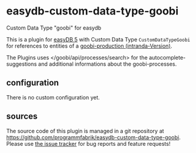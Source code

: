# easydb-custom-data-type-goobi
Custom Data Type "goobi" for easydb

This is a plugin for [easyDB 5](http://5.easydb.de/) with Custom Data Type `CustomDataTypeGoobi` for references to entities of a [goobi-production (intranda-Version)](<https://www.intranda.com/digiverso/goobi/>).

The Plugins uses </goobi/api/processes/search> for the autocomplete-suggestions and additional informations about the goobi-processes.

## configuration

There is no custom configuration yet.

## sources

The source code of this plugin is managed in a git repository at <https://github.com/programmfabrik/easydb-custom-data-type-goobi>. Please use [the issue tracker](https://github.com/programmfabrik/easydb-custom-data-type-goobi/issues) for bug reports and feature requests!
